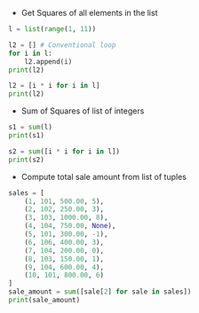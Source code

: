 * Get Squares of all elements in the list
```python
l = list(range(1, 11))

l2 = [] # Conventional loop
for i in l:
    l2.append(i)
print(l2)

l2 = [i * i for i in l]
print(l2)
```
* Sum of Squares of list of integers
```python
s1 = sum(l)
print(s1)

s2 = sum([i * i for i in l])
print(s2)
```
* Compute total sale amount from list of tuples
```python
sales = [
    (1, 101, 500.00, 5),
    (2, 102, 250.00, 3),
    (3, 103, 1000.00, 8),
    (4, 104, 750.00, None),
    (5, 101, 300.00, -1),
    (6, 106, 400.00, 3),
    (7, 104, 200.00, 0),
    (8, 103, 150.00, 1),
    (9, 104, 600.00, 4),
    (10, 101, 800.00, 6)
]
sale_amount = sum([sale[2] for sale in sales])
print(sale_amount)
```